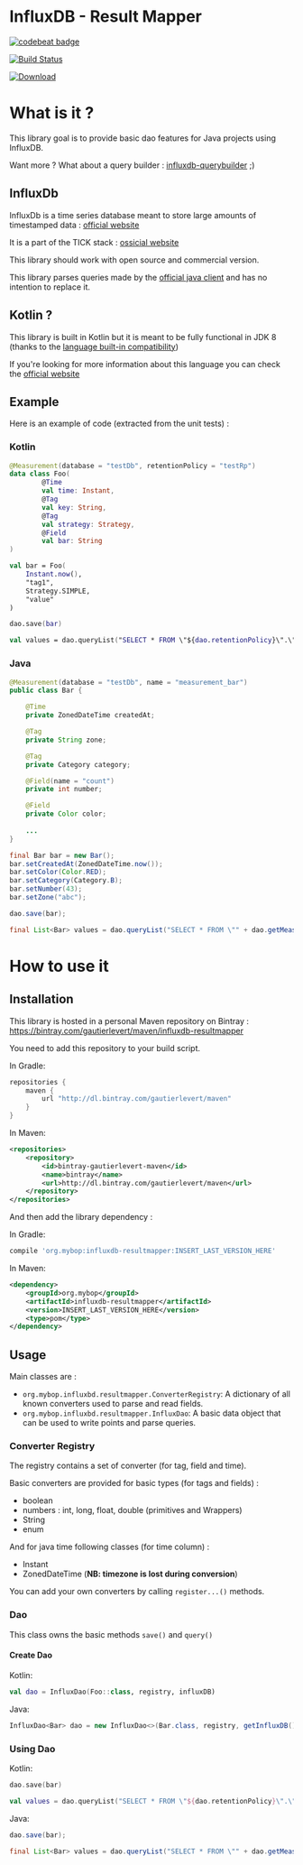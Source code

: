 # InfluxDB - Result Mapper

[![codebeat badge](https://codebeat.co/badges/acb0ebbb-ea83-46d8-a498-bb4e12784534)](https://codebeat.co/projects/github-com-gautierlevert-influxdb-resultmapper-develop)

[![Build Status](https://travis-ci.org/GautierLevert/influxdb-resultmapper.svg?branch=develop)](https://travis-ci.org/GautierLevert/influxdb-resultmapper)

[![Download](https://api.bintray.com/packages/gautierlevert/maven/influxdb-resultmapper/images/download.svg)](https://bintray.com/gautierlevert/maven/influxdb-resultmapper/_latestVersion)

# What is it ?

This library goal is to provide basic dao features for Java projects using InfluxDB.

Want more ? What about a query builder : [influxdb-querybuilder](https://github.com/GautierLevert/influxdb-querybuilder) ;)

## InfluxDb

InfluxDb is a time series database meant to store large amounts of timestamped data : [official website](https://www.influxdata.com/time-series-platform/influxdb/)

It is a part of the TICK stack : [ossicial website](https://www.influxdata.com/time-series-platform/)

This library should work with open source and commercial version.

This library parses queries made by the [official java client](https://github.com/influxdata/influxdb-java) and has no intention to replace it.

## Kotlin ?

This library is built in Kotlin but it is meant to be fully functional in JDK 8 (thanks to the [language built-in compatibility](https://kotlinlang.org/docs/reference/java-to-kotlin-interop.html))

If you're looking for more information about this language you can check the [official website](https://kotlinlang.org/)

## Example

Here is an example of code (extracted from the unit tests) :

### Kotlin

```kotlin 
@Measurement(database = "testDb", retentionPolicy = "testRp")
data class Foo(
        @Time
        val time: Instant,
        @Tag
        val key: String,
        @Tag
        val strategy: Strategy,
        @Field
        val bar: String
)

val bar = Foo(
    Instant.now(),
    "tag1",
    Strategy.SIMPLE,
    "value"
)

dao.save(bar)

val values = dao.queryList("SELECT * FROM \"${dao.retentionPolicy}\".\"${dao.measurementName}\"")
```

### Java

```java
@Measurement(database = "testDb", name = "measurement_bar")
public class Bar {

    @Time
    private ZonedDateTime createdAt;

    @Tag
    private String zone;

    @Tag
    private Category category;

    @Field(name = "count")
    private int number;

    @Field
    private Color color;
    
    ...
}

final Bar bar = new Bar();
bar.setCreatedAt(ZonedDateTime.now());
bar.setColor(Color.RED);
bar.setCategory(Category.B);
bar.setNumber(43);
bar.setZone("abc");

dao.save(bar);

final List<Bar> values = dao.queryList("SELECT * FROM \"" + dao.getMeasurementName() + "\"");
```

# How to use it

## Installation

This library is hosted in a personal Maven repository on Bintray : https://bintray.com/gautierlevert/maven/influxdb-resultmapper

You need to add this repository to your build script.

In Gradle:

```groovy
repositories {
    maven {
        url "http://dl.bintray.com/gautierlevert/maven"
    }
}
```

In Maven:

```xml
<repositories>
    <repository>
        <id>bintray-gautierlevert-maven</id>
        <name>bintray</name>
        <url>http://dl.bintray.com/gautierlevert/maven</url>
    </repository>
</repositories>
```

And then add the library dependency :


In Gradle:

```groovy
compile 'org.mybop:influxdb-resultmapper:INSERT_LAST_VERSION_HERE'
```

In Maven:

```xml
<dependency>
    <groupId>org.mybop</groupId>
    <artifactId>influxdb-resultmapper</artifactId>
    <version>INSERT_LAST_VERSION_HERE</version>
    <type>pom</type>
</dependency>
```

## Usage

Main classes are :
 - `org.mybop.influxbd.resultmapper.ConverterRegistry`: A dictionary of all known converters used to parse and read fields.
 - `org.mybop.influxbd.resultmapper.InfluxDao`: A basic data object that can be used to write points and parse queries.

### Converter Registry

The registry contains a set of converter (for tag, field and time).

Basic converters are provided for basic types (for tags and fields) :
 - boolean
 - numbers : int, long, float, double (primitives and Wrappers)
 - String
 - enum
 
And for java time following classes (for time column) :
 - Instant
 - ZonedDateTime (__NB: timezone is lost during conversion__)
 
You can add your own converters by calling `register...()` methods.

### Dao

This class owns the basic methods `save()` and `query()`

#### Create Dao

Kotlin:
```kotlin
val dao = InfluxDao(Foo::class, registry, influxDB)
```
Java:
```java
InfluxDao<Bar> dao = new InfluxDao<>(Bar.class, registry, getInfluxDB());
```

### Using Dao

Kotlin:
```kotlin 
dao.save(bar)

val values = dao.queryList("SELECT * FROM \"${dao.retentionPolicy}\".\"${dao.measurementName}\"")
```

Java:
```java
dao.save(bar);

final List<Bar> values = dao.queryList("SELECT * FROM \"" + dao.getMeasurementName() + "\"");
```
